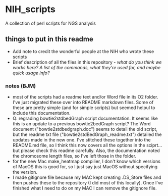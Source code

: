 # NIH_scripts
A collection of perl scripts for NGS analysis


## things to put in this readme
- Add note to credit the wonderful people at the NIH who wrote these scripts
- Brief description of all the files in this repository - *what do you think we works here? A list of the commands, what they're used for, and maybe quick usage info?*


### notes (BJM)
- most of the scripts had a readme text and/or Word file in its O2 folder. I've just migrated these over into README markdown files. Some of these are pretty simple (and for simple scripts) but seemed helpul to include this documentation.
- Q: regrading bowtie2stdbedGraph script documentation. It seems like this is an update to a previous bowtie2bedGraph script? The Word document ("bowtie2stdbedgraph.doc") seems to detail the old script, but the readme txt file ("bowtie2stdBedGraph_readme.txt") detailed the updates made in the new one. I've stitched these together into the README.md file, so I think this now covers all the options in the sciprt... but please check this readme carefully. Also, the documentation noted the chromosome length files, so I've left those in the folder.
- for the new Mac make_heatmap compilier, I don't know which versions of MacOS this is good for, so I just say just MacOS without specifying the version.
- I made gitignore file because my MAC kept creating .DS_Store files and then pushes these to the repository (I did most of this locally). Once I've finished what I need to do on my MAC I can remove the gitignore file.
